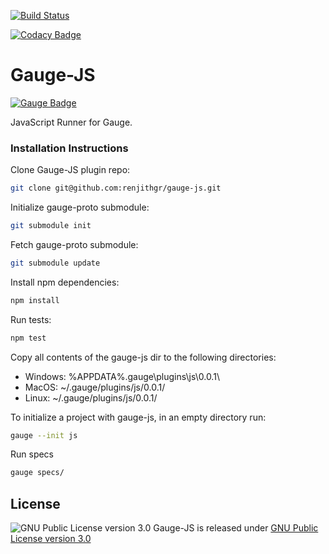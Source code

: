 [![Build Status](https://snap-ci.com/renjithgr/gauge-js/branch/master/build_image)](https://snap-ci.com/renjithgr/gauge-js/branch/master)

[![Codacy Badge](https://api.codacy.com/project/badge/grade/78f5eca45e38482a910309c7f2757f60)](https://www.codacy.com/app/grenjithr/gauge-js)

# Gauge-JS
[![Gauge Badge](https://cdn.rawgit.com/renjithgr/gauge-js/72f332d11f54e16b74aedb875f702643708156f7/Gauge_Badge_1.svg)](http://getgauge.io)

JavaScript Runner for Gauge.

### Installation Instructions
Clone Gauge-JS plugin repo:
```sh
git clone git@github.com:renjithgr/gauge-js.git
```

Initialize gauge-proto submodule:
```sh
git submodule init
```

Fetch gauge-proto submodule:
```sh
git submodule update
```

Install npm dependencies:
```sh
npm install
```

Run tests:
```sh
npm test
```

Copy all contents of the gauge-js dir to the following directories:
- Windows: %APPDATA%\.gauge\plugins\js\0.0.1\
- MacOS: ~/.gauge/plugins/js/0.0.1/
- Linux: ~/.gauge/plugins/js/0.0.1/

To initialize a project with gauge-js, in an empty directory run:
```sh
gauge --init js
```

Run specs
```sh
gauge specs/
```

## License

![GNU Public License version 3.0](http://www.gnu.org/graphics/gplv3-127x51.png)
Gauge-JS is released under [GNU Public License version 3.0](http://www.gnu.org/licenses/gpl-3.0.txt)
